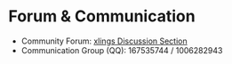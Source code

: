 # Forum & Communication

- Community Forum: [xlings Discussion Section](https://forum.d2learn.org/category/9/xlings)
- Communication Group (QQ): 167535744 / 1006282943